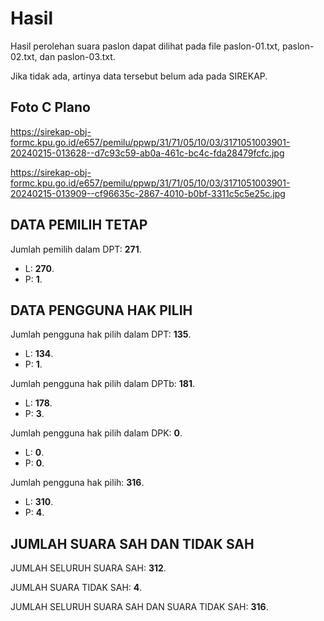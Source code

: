 # Hasil

Hasil perolehan suara paslon dapat dilihat pada file paslon-01.txt, paslon-02.txt, dan paslon-03.txt.

Jika tidak ada, artinya data tersebut belum ada pada SIREKAP.

## Foto C Plano

https://sirekap-obj-formc.kpu.go.id/e657/pemilu/ppwp/31/71/05/10/03/3171051003901-20240215-013628--d7c93c59-ab0a-461c-bc4c-fda28479fcfc.jpg

https://sirekap-obj-formc.kpu.go.id/e657/pemilu/ppwp/31/71/05/10/03/3171051003901-20240215-013909--cf96635c-2867-4010-b0bf-3311c5c5e25c.jpg

## DATA PEMILIH TETAP

Jumlah pemilih dalam DPT: **271**.
 * L: **270**.
 * P: **1**.

## DATA PENGGUNA HAK PILIH

Jumlah pengguna hak pilih dalam DPT: **135**.
 * L: **134**.
 * P: **1**.

Jumlah pengguna hak pilih dalam DPTb: **181**.
 * L: **178**.
 * P: **3**.

Jumlah pengguna hak pilih dalam DPK: **0**.
 * L: **0**.
 * P: **0**.

Jumlah pengguna hak pilih: **316**.
 * L: **310**.
 * P: **4**.

## JUMLAH SUARA SAH DAN TIDAK SAH

JUMLAH SELURUH SUARA SAH: **312**.

JUMLAH SUARA TIDAK SAH: **4**.

JUMLAH SELURUH SUARA SAH DAN SUARA TIDAK SAH: **316**.
